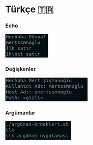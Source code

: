 # Türkçe 🇹🇷

### Echo

![Echo](./assets/tr_echo.png)

### Değişkenler

![Değişkenler](./assets/tr_variables.png)

### Argümanlar

![Argümanlar](./assets/tr_arguments.png)
